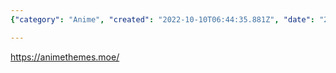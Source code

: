 ```yaml
---
{"category": "Anime", "created": "2022-10-10T06:44:35.881Z", "date": "2022-10-10 06:44:35", "description": "Discover the world of popular anime videos and their captivating themes on the comprehensive website, 'anime themes'. Dive into an extensive collection of information that will enhance your appreciation for these beloved animated series.", "modified": "2022-10-10T06:44:45.664Z", "tags": ["anime", "website", "anime themes", "videos", "themes", "popular", "information"], "title": "anime video sites"}

---
```


https://animethemes.moe/
